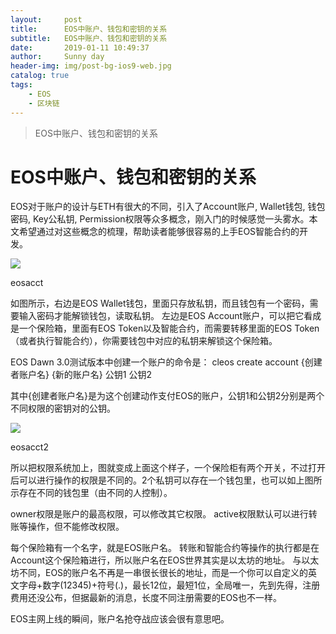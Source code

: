 ```yaml
---
layout:     post
title:      EOS中账户、钱包和密钥的关系
subtitle:   EOS中账户、钱包和密钥的关系
date:       2019-01-11 10:49:37
author:     Sunny day
header-img: img/post-bg-ios9-web.jpg
catalog: true
tags:
    - EOS
    - 区块链
---
```


>EOS中账户、钱包和密钥的关系

# EOS中账户、钱包和密钥的关系


EOS对于账户的设计与ETH有很大的不同，引入了Account账户, Wallet钱包, 钱包密码, Key公私钥, Permission权限等众多概念，刚入门的时候感觉一头雾水。本文希望通过对这些概念的梳理，帮助读者能够很容易的上手EOS智能合约的开发。

![](//upload-images.jianshu.io/upload_images/10168-78683e991fc1a324.jpg?imageMogr2/auto-orient/strip%7CimageView2/2/w/784/format/webp)

eosacct

如图所示，右边是EOS Wallet钱包，里面只存放私钥，而且钱包有一个密码，需要输入密码才能解锁钱包，读取私钥。
左边是EOS Account账户，可以把它看成是一个保险箱，里面有EOS Token以及智能合约，而需要转移里面的EOS Token（或者执行智能合约），你需要钱包中对应的私钥来解锁这个保险箱。

EOS Dawn 3.0测试版本中创建一个账户的命令是：
cleos create account {创建者账户名} {新的账户名} 公钥1 公钥2

其中{创建者账户名}是为这个创建动作支付EOS的账户，公钥1和公钥2分别是两个不同权限的密钥对的公钥。

![](//upload-images.jianshu.io/upload_images/10168-8b5b3c0b272f2539.jpg?imageMogr2/auto-orient/strip%7CimageView2/2/w/784/format/webp)

eosacct2

所以把权限系统加上，图就变成上面这个样子，一个保险柜有两个开关，不过打开后可以进行操作的权限是不同的。2个私钥可以存在一个钱包里，也可以如上图所示存在不同的钱包里（由不同的人控制）。

owner权限是账户的最高权限，可以修改其它权限。
active权限默认可以进行转账等操作，但不能修改权限。

每个保险箱有一个名字，就是EOS账户名。
转账和智能合约等操作的执行都是在Account这个保险箱进行，所以账户名在EOS世界其实是以太坊的地址。
与以太坊不同，EOS的账户名不再是一串很长很长的地址，而是一个你可以自定义的英文字母+数字(12345)+符号(.)，最长12位，最短1位，全局唯一，先到先得，注册费用还没公布，但据最新的消息，长度不同注册需要的EOS也不一样。

EOS主网上线的瞬间，账户名抢夺战应该会很有意思吧。

